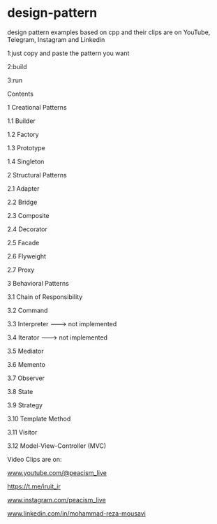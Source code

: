 # design-pattern
design pattern examples based on cpp and their clips are on YouTube, Telegram, Instagram and Linkedin

1:just copy and paste the pattern you want 

2:build 

3:run

Contents

1 Creational Patterns

1.1 Builder

1.2 Factory

1.3 Prototype

1.4 Singleton

2 Structural Patterns

2.1 Adapter

2.2 Bridge

2.3 Composite

2.4 Decorator

2.5 Facade

2.6 Flyweight

2.7 Proxy

3 Behavioral Patterns

3.1 Chain of Responsibility

3.2 Command

3.3 Interpreter    ---> not implemented

3.4 Iterator       ---> not implemented

3.5 Mediator

3.6 Memento

3.7 Observer

3.8 State

3.9 Strategy

3.10 Template Method

3.11 Visitor

3.12 Model-View-Controller (MVC)

Video Clips are on:

www.youtube.com/@peacism_live

https://t.me/iruit_ir

www.instagram.com/peacism_live

www.linkedin.com/in/mohammad-reza-mousavi
